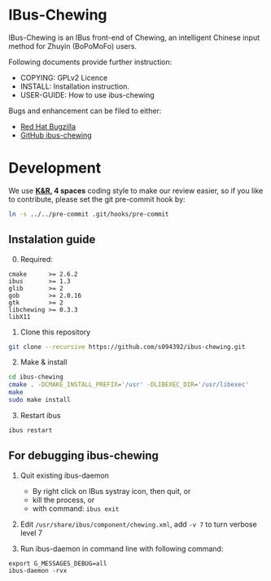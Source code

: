 # IBus-Chewing

IBus-Chewing is an IBus front-end of Chewing, an intelligent Chinese input method for Zhuyin (BoPoMoFo) users.

Following documents provide further instruction:

 * COPYING: GPLv2 Licence
 * INSTALL: Installation instruction.
 * USER-GUIDE: How to use ibus-chewing

Bugs and enhancement can be filed to either:

 * [Red Hat Bugzilla](https://bugzilla.redhat.com/enter_bug.cgi?product=Fedora&component=ibus-chewing)
 * [GitHub ibus-chewing](https://github.com/definite/ibus-chewing/issues)


# Development

We use **[K&R](https://en.wikipedia.org/wiki/Indent_style#K.26R_style), 4 spaces** coding style to make our review easier, so if you like to contribute, please set the git pre-commit hook by:
```sh
ln -s ../../pre-commit .git/hooks/pre-commit
```

## Instalation guide
0. Required: 
```
cmake      >= 2.6.2 
ibus       >= 1.3 
glib       >= 2 
gob        >= 2.0.16 
gtk        >= 2 
libchewing >= 0.3.3 
libX11
```

1. Clone this repository
```sh
git clone --recursive https://github.com/s094392/ibus-chewing.git
```

2. Make & install
```sh
cd ibus-chewing
cmake . -DCMAKE_INSTALL_PREFIX='/usr' -DLIBEXEC_DIR='/usr/libexec'
make
sudo make install
```

3. Restart ibus
```sh
ibus restart
```

## For debugging ibus-chewing

1. Quit existing ibus-daemon
	* By right click on IBus systray icon, then quit, or
	* kill the process, or
	* with command: `ibus exit`

2. Edit `/usr/share/ibus/component/chewing.xml`, add `-v 7` to turn verbose level 7

3. Run ibus-daemon in command line with following command:
```
export G_MESSAGES_DEBUG=all
ibus-daemon -rvx
```
